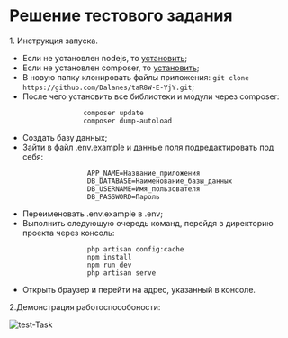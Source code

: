 <h1>Решение тестового задания</h1>
<p>
    1. Инструкция запуска.
    <ul>
        <li>
            Если не установлен nodejs, то <a href="https://nodejs.org/en/">установить</a>;
        </li>
        <li>
            Если не установлен composer, то <a href="https://getcomposer.org/">установить</a>;
        </li>
        <li>
                   В новую папку клонировать файлы приложения:
                   <code>git clone https://github.com/Dalanes/taR8W-E-YjY.git</code>;
                </li>
                <li>
                   После чего установить все библиотеки и модули через composer:
                   
                   
                   composer update
                   composer dump-autoload
                   
</li>
                <li>
                    Создать базу данных;
                </li>
                <li>
                    Зайти в файл .env.example и данные поля подредактировать под себя: 
                    
                    APP_NAME=Название_приложения
                    DB_DATABASE=Наименование_базы_данных
                    DB_USERNAME=Имя_пользователя
                    DB_PASSWORD=Пароль
                    
                    
</li>
                <li>
                    Переименовать .env.example в .env;
                </li>
                <li>
                    Выполнить следующую очередь команд, перейдя
                    в директорию проекта через консоль:
                    
                    php artisan config:cache
                    npm install
                    npm run dev
                    php artisan serve
</li>
                <li>
                    Открыть браузер и перейти на адрес, указанный в консоле.
                </li>
    </ul>
</p>
<p>
    2.Демонстрация работоспособоности:
</p>

![test-Task](https://user-images.githubusercontent.com/58053004/95782232-1afa1b80-0cd8-11eb-993b-fe08038b0128.gif)
